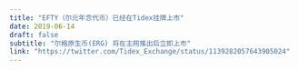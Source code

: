 ```yaml
---
title: "EFTY（尔元年念代币）已经在Tidex挂牌上市"
date: 2019-06-14
draft: false
subtitle: "尔格原生币(ERG) 将在主网推出后立即上市"
link: "https://twitter.com/Tidex_Exchange/status/1139282057643905024"
---
```

